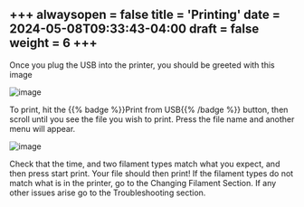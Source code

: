 +++
alwaysopen = false
title = 'Printing'
date = 2024-05-08T09:33:43-04:00
draft = false
weight = 6
+++
---

Once you plug the USB into the printer, you should be greeted with this image

![image](/images/143.png)

To print, hit the {{% badge %}}Print from USB{{% /badge %}} button, then scroll until you see the file you wish to print. Press the file name and another menu will appear. 

![image](/images/144.png)

Check that the time, and two filament types match what you expect, and then press start print. Your file should then print! If the filament types do not match what is in the printer, go to the Changing Filament Section. If any other issues arise go to the Troubleshooting section.
